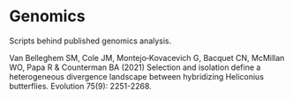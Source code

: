 # Genomics
Scripts behind published genomics analysis.

Van Belleghem SM, Cole JM, Montejo‐Kovacevich G, Bacquet CN, McMillan WO, Papa R & Counterman BA (2021) Selection and isolation define a heterogeneous divergence landscape between hybridizing Heliconius butterflies. Evolution 75(9): 2251-2268.

